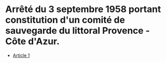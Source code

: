 # Arrêté du 3 septembre 1958 portant constitution d'un comité de sauvegarde du littoral Provence - Côte d'Azur.

- [Article 1](article-1.md)
